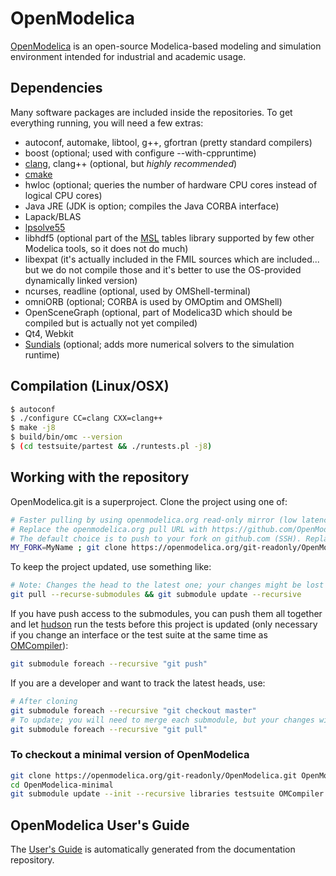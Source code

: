# OpenModelica
[OpenModelica](https://openmodelica.org) is an open-source Modelica-based modeling and simulation environment intended for industrial and academic usage.

## Dependencies

Many software packages are included inside the repositories.
To get everything running, you will need a few extras:
- autoconf, automake, libtool, g++, gfortran (pretty standard compilers)
- boost (optional; used with configure --with-cppruntime)
- [clang](http://clang.llvm.org/), clang++ (optional, but *highly recommended*)
- [cmake](http://www.cmake.org)
- hwloc (optional; queries the number of hardware CPU cores instead of logical CPU cores)
- Java JRE (JDK is option; compiles the Java CORBA interface)
- Lapack/BLAS
- [lpsolve55](http://lpsolve.sourceforge.net)
- libhdf5 (optional part of the [MSL](https://github.com/modelica/Modelica) tables library supported by few other Modelica tools, so it does not do much)
- libexpat (it's actually included in the FMIL sources which are included... but we do not compile those and it's better to use the OS-provided dynamically linked version)
- ncurses, readline (optional, used by OMShell-terminal)
- omniORB (optional; CORBA is used by OMOptim and OMShell)
- OpenSceneGraph (optional, part of Modelica3D which should be compiled but is actually not yet compiled)
- Qt4, Webkit
- [Sundials](http://www.llnl.gov/CASC/sundials/) (optional; adds more numerical solvers to the simulation runtime)

## Compilation (Linux/OSX)

```bash
$ autoconf
$ ./configure CC=clang CXX=clang++
$ make -j8
$ build/bin/omc --version
$ (cd testsuite/partest && ./runtests.pl -j8)
```

## Working with the repository

OpenModelica.git is a superproject. Clone the project using one of:
```bash
# Faster pulling by using openmodelica.org read-only mirror (low latency in Europe; very important when updating all submodules)
# Replace the openmodelica.org pull URL with https://github.com/OpenModelica/OpenModelica.git if you want to pull directly from github
# The default choice is to push to your fork on github.com (SSH). Replace MY_FORK with OpenModelica to push directly to the OpenModelica repositories (if you have access)
MY_FORK=MyName ; git clone https://openmodelica.org/git-readonly/OpenModelica.git --recursive && (cd OpenModelica && git remote set-url --push origin git@github.com:$MY_FORK/OpenModelica.git && git submodule foreach --recursive 'git remote set-url --push origin `git config --get remote.origin.url | sed s,^.*/,git@github.com:'$MY_FORK'/,`')
```
To keep the project updated, use something like:
```bash
# Note: Changes the head to the latest one; your changes might be lost
git pull --recurse-submodules && git submodule update --recursive
```
If you have push access to the submodules, you can push them all together and let [hudson](https://test.openmodelica.org/hudson/) run the tests before this project is updated (only necessary if you change an interface or the test suite at the same time as [OMCompiler](https://github.com/OpenModelica/OMCompiler)):
```bash
git submodule foreach --recursive "git push"
```
If you are a developer and want to track the latest heads, use:
```bash
# After cloning
git submodule foreach --recursive "git checkout master"
# To update; you will need to merge each submodule, but your changes will remain
git submodule foreach --recursive "git pull"
```

### To checkout a minimal version of OpenModelica
```bash
git clone https://openmodelica.org/git-readonly/OpenModelica.git OpenModelica-minimal
cd OpenModelica-minimal
git submodule update --init --recursive libraries testsuite OMCompiler common
```

## OpenModelica User's Guide
The [User's Guide](https://openmodelica.org/doc/OpenModelicaUsersGuide/latest/)
is automatically generated from the documentation repository.
